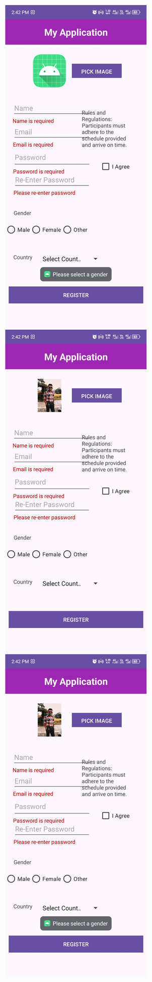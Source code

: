 ![Screenshot (01)](https://github.com/Prasad-k-Github/Mobile-application-for-simple-register-form---front-end/blob/main/Screenshot_20241007-144223.jpg)
![Screenshot (02)](https://github.com/Prasad-k-Github/Mobile-application-for-simple-register-form---front-end/blob/main/Screenshot_20241007-144255.jpg)
![Screenshot (03)](https://github.com/Prasad-k-Github/Mobile-application-for-simple-register-form---front-end/blob/main/Screenshot_20241007-144257.jpg)


